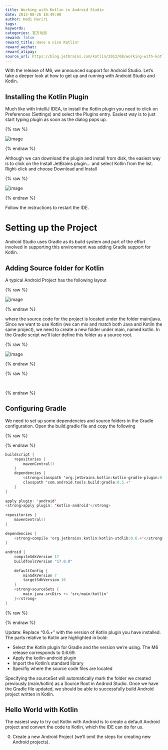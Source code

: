 ```yaml
---
title: Working with Kotlin in Android Studio
date: 2013-08-26 18:49:00
author: Hadi Hariri
tags:
keywords:
categories: 官方动态
reward: false
reward_title: Have a nice Kotlin!
reward_wechat:
reward_alipay:
source_url: https://blog.jetbrains.com/kotlin/2013/08/working-with-kotlin-in-android-studio/
---
```


With the release of M6, we announced support for Android Studio. Let’s take a deeper look at how to get up and running with Android Studio and Kotlin.
## Installing the Kotlin Plugin

Much like with IntelliJ IDEA, to install the Kotlin plugin you need to click on Preferences (Settings) and select the Plugins entry. Easiest way is to just start typing plugin as soon as the dialog pops up.

{% raw %}
<p><img alt="image" border="0" data-recalc-dims="1" src="https://i0.wp.com/blog.jetbrains.com/kotlin/files/2013/08/image5.png?resize=640%2C441&amp;ssl=1" style="padding-top: 0px;padding-left: 0px;padding-right: 0px;border-width: 0px"/></p>
{% endraw %}

Although we can download the plugin and install from disk, the easiest way is to click on the Install JetBrains plugin… and select Kotlin from the list. Right-click and choose Download and Install

{% raw %}
<p><img alt="image" border="0" data-recalc-dims="1" src="https://i0.wp.com/blog.jetbrains.com/kotlin/files/2013/08/image6.png?resize=640%2C524&amp;ssl=1" style="padding-top: 0px;padding-left: 0px;padding-right: 0px;border-width: 0px"/></p>
{% endraw %}

Follow the instructions to restart the IDE.
# Setting up the Project

Android Studio uses Gradle as its build system and part of the effort involved in supporting this environment was adding Gradle support for Kotlin.
## Adding Source folder for Kotlin

A typical Android Project has the following layout

{% raw %}
<p><img alt="image" border="0" data-recalc-dims="1" src="https://i1.wp.com/blog.jetbrains.com/kotlin/files/2013/08/image7.png?resize=476%2C480&amp;ssl=1" style="padding-top: 0px;padding-left: 0px;margin: 0px;padding-right: 0px;border-width: 0px"/></p>
{% endraw %}

where the source code for the project is located under the folder main/java. Since we want to use Kotlin (we can mix and match both Java and Kotlin the same project), we need to create a new folder under main, named kotlin. In the Gradle script we’ll later define this folder as a source root.

{% raw %}
<p><img alt="image" border="0" data-recalc-dims="1" src="https://i1.wp.com/blog.jetbrains.com/kotlin/files/2013/08/image8.png?resize=279%2C170&amp;ssl=1" style="padding-top: 0px;padding-left: 0px;padding-right: 0px;border-width: 0px"/></p>
{% endraw %}


{% raw %}
<p> </p>
{% endraw %}

## Configuring Gradle

We need to set up some dependencies and source folders in the Gradle configuration. Open the build.gradle file and copy the following

{% raw %}
<p></p>
{% endraw %}

```kotlin
buildscript {
    repositories {
        mavenCentral()
    }
    dependencies {
        <strong>classpath 'org.jetbrains.kotlin:kotlin-gradle-plugin:0.6.+'</strong>
        classpath 'com.android.tools.build:gradle:0.5.+'
    }
}
 
apply plugin: 'android'
<strong>apply plugin: 'kotlin-android'</strong>
 
repositories {
    mavenCentral()
}
 
dependencies {
    <strong>compile 'org.jetbrains.kotlin:kotlin-stdlib:0.6.+'</strong>
}
 
android {
    compileSdkVersion 17
    buildToolsVersion "17.0.0"
 
    defaultConfig {
        minSdkVersion 7
        targetSdkVersion 16
    }
    <strong>sourceSets {
        main.java.srcDirs += 'src/main/kotlin'
    }</strong>
}
```

{% raw %}
<p></p>
{% endraw %}

Update: Replace “0.6.+” with the version of Kotlin plugin you have installed.
The parts relative to Kotlin are highlighted in bold:

* Select the Kotlin plugin for Gradle and the version we’re using. The M6 release corresponds to 0.6.69.
* Apply the kotlin-android plugin
* Import the Kotlin’s standard library
* Specifiy where the source code files are located

Specifying the sourceSet will automatically mark the folder we created previously (main/kotlin) as a Source Root in Android Studio.
Once we have the Gradle file updated, we should be able to successfully build Android project written in Kotlin.
## Hello World with Kotlin

The easiest way to try out Kotlin with Android is to create a default Android project and convert the code to Kotlin, which the IDE can do for us.

0. Create a new Android Project (we’ll omit the steps for creating new Android projects).

